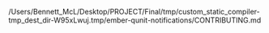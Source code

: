/Users/Bennett_McL/Desktop/PROJECT/Final/tmp/custom_static_compiler-tmp_dest_dir-W95xLwuj.tmp/ember-qunit-notifications/CONTRIBUTING.md